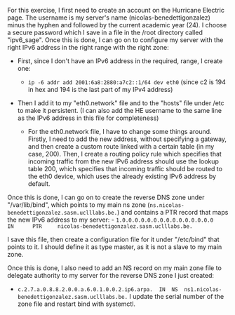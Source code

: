 
For this exercise, I first need to create an account on the Hurricane Electric page. The username is my server's
name (nicolas-benedettigonzalez) minus the hyphen and followed by the current academic year (24). I choose a
secure password which I save in a file in the /root directory called "ipv6_sage". Once this is done, I can go on
to configure my server with the right IPv6 address in the right range with the right zone:

- First, since I don't have an IPv6 address in the required, range, I create one:
	- `ip -6 addr add 2001:6a8:2880:a7c2::1/64 dev eth0` (since c2 is 194 in hex and 194 is the last part of
my IPv4 address)

- Then I add it to my "eth0.network" file and to the "hosts" file under /etc to make it persistent. (I can also
add the HE username to the same line as the IPv6 address in this file for completeness)
	- For the eth0.network file, I have to change some things around. Firstly, I need to add the new address,
without specifying a gateway, and then create a custom route linked with a certain table (in my case, 200).
Then, I create a routing policy rule which specifies that incoming traffic from the new IPv6 address should use
the lookup table 200, which specifies that incoming traffic should be routed to the eth0 device, which uses the
already existing IPv6 address by default. 

Once this is done, I can go on to create the reverse DNS zone under "/var/lib/bind", which points to my main
ns zone (`ns.nicolas-benedettigonzalez.sasm.uclllabs.be.`) and contains a PTR record that maps the new IPv6
address to my server:
	- `1.0.0.0.0.0.0.0.0.0.0.0.0.0.0.0    IN      PTR     nicolas-benedettigonzalez.sasm.uclllabs.be.`

I save this file, then create a configuration file for it under "/etc/bind" that points to it. I should define
it as type master, as it is not a slave to my main zone.

Once this is done, I also need to add an NS record on my main zone file to delegate authority to my server for
the reverse DNS zone I just created:
- `c.2.7.a.0.8.8.2.0.0.a.6.0.1.0.0.2.ip6.arpa.  IN  NS  ns1.nicolas-benedettigonzalez.sasm.uclllabs.be.`
I update the serial number of the zone file and restart bind with systemctl.
 
